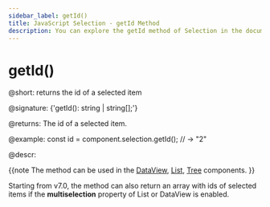 ```yaml
---
sidebar_label: getId()
title: JavaScript Selection - getId Method 
description: You can explore the getId method of Selection in the documentation of the DHTMLX JavaScript UI library. Browse developer guides and API reference, try out code examples and live demos, and download a free 30-day evaluation version of DHTMLX Suite 7.
---
```


# getId()

@short: returns the id of a selected item

@signature: {'getId(): string | string[];'}

@returns:
The id of a selected item.

@example:
const id = component.selection.getId(); // -> "2"

@descr:

{{note The method can be used in the [DataView](dataview/usage_selection.md), [List](list/usage_selection.md), [Tree](tree/usage_selection.md) components. }}

Starting from v7.0, the method can also return an array with ids of selected items if the **multiselection** property of List or DataView is enabled.
